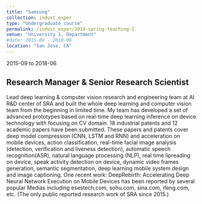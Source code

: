 ```yaml
---
title: "Samsung"
collection: indust_exper
type: "Undergraduate course"
permalink: /indust_exper/2014-spring-teaching-1
venue: "University 1, Department"
#date: 2015-09 - 2018-06
location: "San Jose, CA"
---
```

2015-09 to 2018-06

Research Manager & Senior Research Scientist
------
Lead deep learning & computer vision research and engineering team at AI R&D center of SRA and built the whole deep learning and computer vision team from the beginning in limited time. My team has developed a set of advanced prototypes based on real-time deep learning inference on device technology with focusing on CV domain. 18 industrial patents and 12 academic papers have been submitted. These papers and patents cover deep model compression (CNN, LSTM and RNN) and acceleration on mobile devices, action classification, real-time facial image analysis (detection, verification and liveness detection), automatic speech recognition(ASR), natural language processing (NLP), real time lipreading on device, speak activity detection on device, dynamic video frames generation, semantic segmentation, deep learning mobile system design and image captioning.
One recent work: DeepRebirth: Accelerating Deep Neural Network Execution on Mobile Devices has been reported by several popular Medias including esestech.com, sohu.com, sina.com, ifeng.com, etc. (The only public reported research work of SRA since 2015.)


